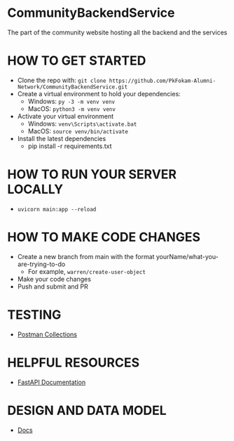 # CommunityBackendService
The part of the community website hosting all the backend and the services

# HOW TO GET STARTED
- Clone the repo with: `git clone https://github.com/PkFokam-Alumni-Network/CommunityBackendService.git`
- Create a virtual environment to hold your dependencies:
  - Windows: `py -3 -m venv venv`
  - MacOS: `python3 -m venv venv`
- Activate your virtual environment
  - Windows: `venv\Scripts\activate.bat`
  - MacOS: `source venv/bin/activate`
- Install the latest dependencies
  - pip install -r requirements.txt

# HOW TO RUN YOUR SERVER LOCALLY
- `uvicorn main:app --reload`

# HOW TO MAKE CODE CHANGES
- Create a new branch from main with the format yourName/what-you-are-trying-to-do
  - For example, `warren/create-user-object`
- Make your code changes
- Push and submit and PR

# TESTING
- [Postman Collections]([https://www.postman.com/](https://solar-shadow-655969.postman.co/workspace/Team-Workspace~b5dc0fe3-7281-4a8b-8693-293940ef7aff/collection/29422822-1d267a27-51a3-4860-893e-ed410410f187?action=share&creator=29422822))

# HELPFUL RESOURCES
- [FastAPI Documentation](https://fastapi.tiangolo.com/)

# DESIGN AND DATA MODEL
- [Docs](https://docs.google.com/document/d/1tOZmcg-oa32PrtxE-sImnDYidz3Gw6cjE0YvSzqt7Bo/edit?usp=sharing)
